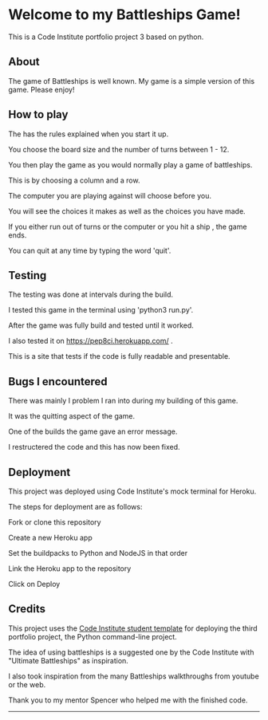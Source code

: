 # Welcome to my Battleships Game!

This is a Code Institute portfolio project 3 based on python.

## About

The game of Battleships is well known. My game is a simple version of this game. Please enjoy!



## How to play

The has the rules explained when you start it up.

You choose the board size and the number of turns between 1 - 12.

You then play the game as you would normally play a game of battleships.

This is by choosing a column and a row.

The computer you are playing against will choose before you.

You will see the choices it makes as well as the choices you have made.

If you either run out of turns or the computer or you hit a ship , the game ends.

You can quit at any time by typing the word 'quit'.

## Testing

The testing was done at intervals during the build.

I tested this game in the terminal using 'python3 run.py'.

After the game was fully build and tested until it worked.

I also tested it on https://pep8ci.herokuapp.com/ . 

This is a site that tests if the code is fully readable and presentable.

## Bugs I encountered

There was mainly I problem I ran into during my building of this game.

It was the quitting aspect of the game.

One of the builds the game gave an error message.

I restructered the code and this has now been fixed.

## Deployment

This project was deployed using Code Institute's mock terminal for Heroku.

The steps for deployment are as follows:

Fork or clone this repository

Create a new Heroku app

Set the buildpacks to Python and NodeJS in that order

Link the Heroku app to the repository

Click on Deploy

## Credits

This project uses the [Code Institute student template](https://github.com/Code-Institute-Org/python-essentials-template) for deploying the third portfolio project, the Python command-line project.

The idea of using battleships is a suggested one by the Code Institute with "Ultimate Battleships" as inspiration.

I also took inspiration from the many Battleships walkthroughs from youtube or the web.

Thank you to my mentor Spencer who helped me with the finished code.

-----
